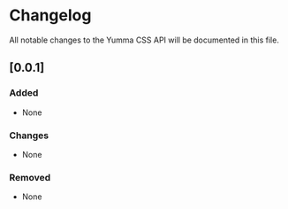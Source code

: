 # Changelog

All notable changes to the Yumma CSS API will be documented in this file.

## [0.0.1]

### Added

- None

### Changes

- None

### Removed

- None

